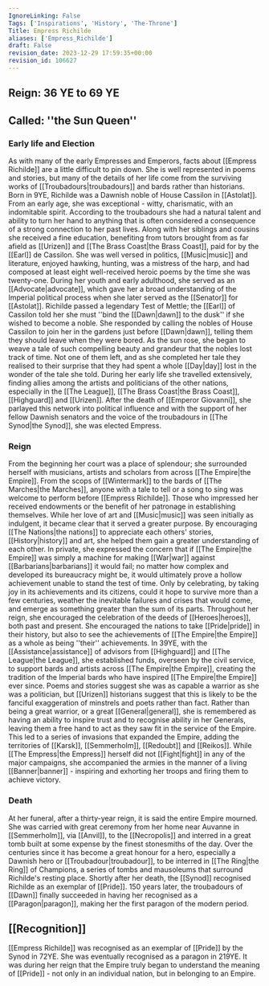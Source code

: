 ```yaml
---
IgnoreLinking: False
Tags: ['Inspirations', 'History', 'The-Throne']
Title: Empress Richilde
aliases: ['Empress_Richilde']
draft: False
revision_date: 2023-12-29 17:59:35+00:00
revision_id: 106627
---
```


## Reign: 36 YE to 69 YE
## Called: ''the Sun Queen''
### Early life and Election
As with many of the early Empresses and Emperors, facts about [[Empress Richilde]] are a little difficult to pin down. She is well represented in poems and stories, but many of the details of her life come from the surviving works of [[Troubadours|troubadours]] and bards rather than historians.
Born in 9YE, Richilde was a Dawnish noble of House Cassilon in [[Astolat]]. From an early age, she was exceptional - witty, charismatic, with an indomitable spirit. According to the troubadours she had a natural talent and ability to turn her hand to anything that is often considered a consequence of a strong connection to her past lives. Along with her siblings and cousins she received a fine education, benefiting from tutors brought from as far afield as [[Urizen]] and [[The Brass Coast|the Brass Coast]], paid for by the [[Earl]] de Cassilon. She was well versed in politics, [[Music|music]] and literature, enjoyed hawking, hunting, was a mistress of the harp, and had composed at least eight well-received heroic poems by the time she was twenty-one. During her youth and early adulthood, she served as an [[Advocate|advocate]], which gave her a broad understanding of the Imperial political process when she later served as the [[Senator]] for [[Astolat]].
Richilde passed a legendary Test of Mettle; the [[Earl]] of Cassilon told her she must ''bind the [[Dawn|dawn]] to the dusk'' if she wished to become a noble. She responded by calling the nobles of House Cassilon to join her in the gardens just before [[Dawn|dawn]], telling them they should leave when they were bored. As the sun rose, she began to weave a tale of such compelling beauty and grandeur that the nobles lost track of time. Not one of them left, and as she completed her tale they realised to their surprise that they had spent a whole [[Day|day]] lost in the wonder of the tale she told.
During her early life she travelled extensively, finding allies among the artists and politicians of the other nations, especially in the [[The League]], [[The Brass Coast|the Brass Coast]], [[Highguard]] and [[Urizen]]. After the death of [[Emperor Giovanni]], she parlayed this network into political influence and with the support of her fellow Dawnish senators and the voice of the troubadours in [[The Synod|the Synod]], she was elected Empress.
### Reign
From the beginning her court was a place of splendour; she surrounded herself with musicians, artists and scholars from across [[The Empire|the Empire]]. From the scops of [[Wintermark]] to the bards of [[The Marches|the Marches]], anyone with a tale to tell or a song to sing was welcome to perform before [[Empress Richilde]]. Those who impressed her received endowments or the benefit of her patronage in establishing themselves. While her love of art and [[Music|music]] was seen initially as indulgent, it became clear that it served a greater purpose. By encouraging [[The Nations|the nations]] to appreciate each others' stories, [[History|history]] and art, she helped them gain a greater understanding of each other. 
In private, she expressed the concern that if [[The Empire|the Empire]] was simply a machine for making [[War|war]] against [[Barbarians|barbarians]] it would fail; no matter how complex and developed its bureaucracy might be, it would ultimately prove a hollow achievement unable to stand the test of time. Only by celebrating, by taking joy in its achievements and its citizens, could it hope to survive more than a few centuries, weather the inevitable failures and crises that would come, and emerge as something greater than the sum of its parts.
Throughout her reign, she encouraged the celebration of the deeds of [[Heroes|heroes]], both past and present. She encouraged the nations to take [[Pride|pride]] in their history, but also to see the achievements of [[The Empire|the Empire]] as a whole as being ''their'' achievements. In 39YE, with the [[Assistance|assistance]] of advisors from [[Highguard]] and [[The League|the League]], she established funds, overseen by the civil service, to support bards and artists across [[The Empire|the Empire]], creating the tradition of the Imperial bards who have inspired [[The Empire|the Empire]] ever since.
Poems and stories suggest she was as capable a warrior as she was a politician, but [[Urizen]] historians suggest that this is likely to be the fanciful exaggeration of minstrels and poets rather than fact. Rather than being a great warrior, or a great [[General|general]], she is remembered as having an ability to inspire trust and to recognise ability in her Generals, leaving them a free hand to act as they saw fit in the service of the Empire. This led to a series of invasions that expanded the Empire, adding the territories of [[Karsk]], [[Semmerholm]], [[Redoubt]] and [[Reikos]]. While [[The Empress|the Empress]] herself did not [[Fight|fight]] in any of the major campaigns, she accompanied the armies in the manner of a living [[Banner|banner]] - inspiring and exhorting her troops and firing them to achieve victory.
### Death
At her funeral, after a thirty-year reign, it is said the entire Empire mourned. She was carried with great ceremony from her home near Auvanne in [[Semmerholm]], via [[Anvil]], to the [[Necropolis]] and interred in a great tomb built at some expense by the finest stonesmiths of the day. Over the centuries since it has become a great honour for a hero, especially a Dawnish hero or [[Troubadour|troubadour]], to be interred in [[The Ring|the Ring]] of Champions, a series of tombs and mausoleums that surround Richilde's resting place.
Shortly after her death, the [[Synod]] recognised Richilde as an exemplar of [[Pride]]. 150 years later, the troubadours of [[Dawn]] finally succeeded in having her recognised as a [[Paragon|paragon]], making her the first paragon of the modern period. 
## [[Recognition]]
[[Empress Richilde]] was recognised as an exemplar of [[Pride]] by the Synod in 72YE. She was eventually recognised as a paragon in 219YE. It was during her reign that the Empire truly began to understand the meaning of [[Pride]] - not only in an individual nation, but in belonging to an Empire.